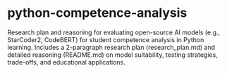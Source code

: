 # python-competence-analysis
Research plan and reasoning for evaluating open-source AI models (e.g., StarCoder2, CodeBERT) for student competence analysis in Python learning. Includes a 2-paragraph research plan (research_plan.md) and detailed reasoning (README.md) on model suitability, testing strategies, trade-offs, and educational applications.
